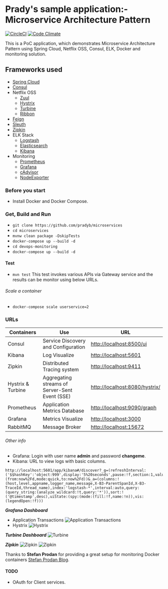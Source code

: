 # Prady's sample application:- Microservice Architecture Pattern

[![CircleCI](https://circleci.com/gh/pradyb/microservices.svg?style=svg)](https://circleci.com/gh/pradyb/microservices)
[![Code Climate](https://img.shields.io/codeclimate/github/pradyb/microservices.svg)](https://codeclimate.com/github/pradyb/microservices)

This is a PoC application, which demonstrates Microservice Architecture Pattern using Spring Cloud, Netflix OSS, Consul, ELK, Docker and monitoring  solution.

## Frameworks used 
* [Spring Cloud](http://projects.spring.io/spring-cloud/)
* [Consul](https://www.consul.io/)
* Netflix OSS
  * [Zuul](https://github.com/Netflix/zuul/wiki)
  * [Hystrix](https://github.com/Netflix/Hystrix)
  * [Turbine](https://github.com/Netflix/Turbine)
  * [Ribbon](https://github.com/Netflix/ribbon)
* [Feign](https://github.com/OpenFeign/feign)
* [Sleuth](https://cloud.spring.io/spring-cloud-sleuth/)
* [Zipkin](http://zipkin.io/)
* ELK Stack 
  * [Logstash](https://www.elastic.co/products/logstash) 
  * [Elasticsearch](https://www.elastic.co/products/elasticsearch)
  * [Kibana](https://www.elastic.co/products/kibana) 
* Monitoring 
  * [Prometheus](https://prometheus.io/)
  * [Grafana](http://grafana.org/)
  * [cAdvisor](https://github.com/google/cadvisor)
  * [NodeExporter](https://github.com/prometheus/node_exporter)


### Before you start
- Install Docker and Docker Compose.

### Get, Build and Run
* `git clone https://github.com/pradyb/microservices`
* `cd microservices`
* `mvnw clean package -DskipTests`
* `docker-compose up --build -d`
* `cd devops-monitoring`
* `docker-compose up --build -d`

#### Test
* `mvn test` 
This test invokes various APIs via Gateway service and the results can be monitor using below URLs.  

###### Scale a container
* `docker-compose scale userservice=2`
 
### URLs

| Containers | Use | URL |
| ------ | ------ | ------ |
| Consul | Service Discovery and Configuration | [http://localhost:8500/ui](http://localhost:8500/ui) |
| Kibana | Log Visualize | [http://localhost:5601](http://localhost:5601)|
| Zipkin | Distributed Tracing system | [http://localhost:9411](http://localhost:9411)|
| Hystrix & Turbine | Aggregating streams of Server-Sent Event (SSE)  | [http://localhost:8080/hystrix/](http://localhost:8080/hystrix/monitor?stream=http%3A%2F%2Flocalhost%3A8989%2Fturbine.stream)|
| Prometheus | Application Metrics Database | [http://localhost:9090/graph](http://localhost:9090/graph) |
| Grafana | Metrics Visualize | [http://localhost:3000](http://localhost:3000) |
| RabbitMQ | Message Broker | [http://localhost:15672](http://localhost:15672) |

###### Other info
* Grafana: Login with user name **admin** and password **changeme**.
* Kibana: URL to view logs with basic columns.
```
http://localhost:5601/app/kibana#/discover?_g=(refreshInterval:('$$hashKey':'object:999',display:'5%20seconds',pause:!f,section:1,value:5000),time:(from:now%2Fd,mode:quick,to:now%2Fd))&_a=(columns:!(host,level,appname,logger_name,message,X-B3-ParentSpanId,X-B3-TraceId,thread_name),index:'logstash-*',interval:auto,query:(query_string:(analyze_wildcard:!t,query:'*')),sort:!('@timestamp',desc),uiState:(spy:(mode:(fill:!f,name:!n)),vis:(legendOpen:!f)))
```

***Grafana Dashboard*** 
* Application Transactions
![Application Transactions](https://github.com/pradyb/microservices/blob/master/images/ApplicationTx.png?raw=true)
* Hystrix 
![Hystrix](https://github.com/pradyb/microservices/blob/master/images/Hystrix%20Dashboard.png?raw=true)

***Turbine Dashboard***
![Turbine](https://github.com/pradyb/microservices/blob/master/images/Turbine%20Dashboard.png?raw=true)

***Zipkin***
![Zipkin](https://github.com/pradyb/microservices/blob/master/images/Zipkin%20Dependencies.png?raw=true)
![Zipkin](https://github.com/pradyb/microservices/blob/master/images/Zipkin%20Trace.png?raw=true)


Thanks to **Stefan Prodan** for providing a great setup for monitoring Docker containers
[Stefan Prodan Blog](https://stefanprodan.com/2016/a-monitoring-solution-for-docker-hosts-containers-and-containerized-services/).


#### TODO
- OAuth for Client services.